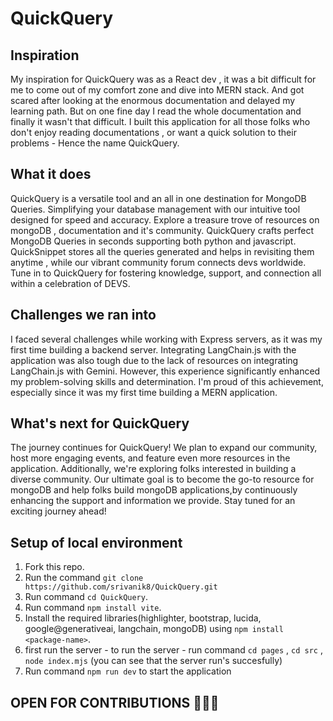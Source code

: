 # QuickQuery
## Inspiration
My inspiration for QuickQuery was as a React dev , it was  a bit difficult for me to come out of my comfort zone and  dive into MERN stack. And got scared after looking at the enormous documentation and delayed my learning path. But on one fine day I read the whole documentation and finally it wasn't that difficult. I built this application for all those folks who don't enjoy reading documentations , or want a quick solution to their problems - Hence the name QuickQuery.

## What it does
QuickQuery is a versatile tool and an all in one destination for MongoDB Queries. Simplifying your database management with our intuitive tool designed for speed and accuracy.  Explore a treasure trove of resources on mongoDB , documentation and it's community. QuickQuery crafts perfect
MongoDB Queries in seconds supporting both python and javascript. QuickSnippet stores all the queries generated and helps in revisiting them anytime , while our vibrant community forum connects devs worldwide. Tune in to QuickQuery for fostering knowledge, support, and connection all within a celebration of DEVS.

## Challenges we ran into
I faced several challenges while working with Express servers, as it was my first time building a backend server. Integrating LangChain.js with the application was also tough due to the lack of resources on integrating LangChain.js with Gemini. However, this experience significantly enhanced my problem-solving skills and determination. I'm proud of this achievement, especially since it was my first time building a MERN application.

## What's next for QuickQuery
The journey continues for QuickQuery! We plan to expand our community, host more engaging  events, and feature even more resources in the application. Additionally, we're exploring folks interested in building a diverse community. Our ultimate goal is to become the go-to resource for mongoDB and help folks build mongoDB applications,by continuously enhancing the support and information we provide. Stay tuned for an exciting journey ahead!

## Setup of local environment
1. Fork this repo.
2. Run the command `git clone https://github.com/srivanik8/QuickQuery.git`
3. Run command `cd QuickQuery`.
4. Run command `npm install vite`.
5. Install the required libraries(highlighter, bootstrap, lucida, google@generativeai, langchain, mongoDB) using `npm install <package-name>`.
6. first run the server - to run the server - run command `cd pages`  , `cd src` , `node index.mjs` (you can see that the server run's succesfully)
7. Run command `npm run dev` to start the application

## OPEN FOR CONTRIBUTIONS 👩🏽‍💼
